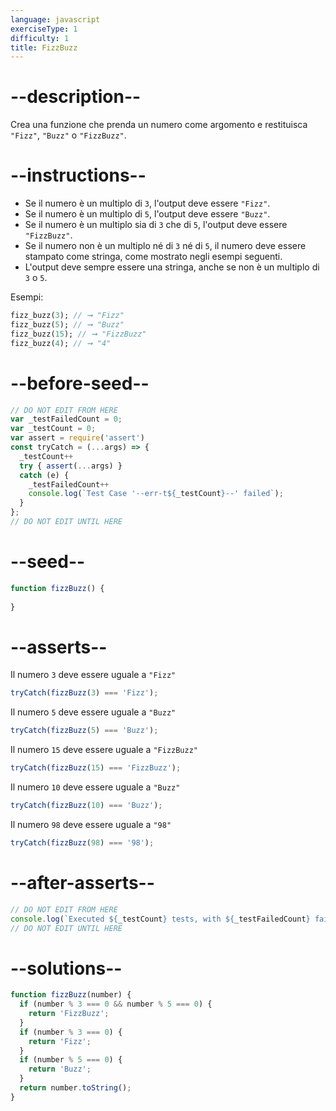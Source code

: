 ```yaml
---
language: javascript
exerciseType: 1
difficulty: 1
title: FizzBuzz
---
```


# --description--

Crea una funzione che prenda un numero come argomento e restituisca `"Fizz"`, `"Buzz"` o `"FizzBuzz"`.

# --instructions--

- Se il numero è un multiplo di `3`, l'output deve essere `"Fizz"`.
- Se il numero è un multiplo di `5`, l'output deve essere `"Buzz"`.
- Se il numero è un multiplo sia di `3` che di `5`, l'output deve essere `"FizzBuzz"`.
- Se il numero non è un multiplo né di `3` né di `5`, il numero deve essere stampato come stringa, come mostrato negli esempi seguenti.
- L'output deve sempre essere una stringa, anche se non è un multiplo di `3` o `5`.

Esempi:
```dart
fizz_buzz(3); // ➞ "Fizz"
fizz_buzz(5); // ➞ "Buzz"
fizz_buzz(15); // ➞ "FizzBuzz"
fizz_buzz(4); // ➞ "4"
```

# --before-seed--

```javascript
// DO NOT EDIT FROM HERE
var _testFailedCount = 0;
var _testCount = 0;
var assert = require('assert')
const tryCatch = (...args) => {
  _testCount++
  try { assert(...args) }
  catch (e) {
    _testFailedCount++
    console.log(`Test Case '--err-t${_testCount}--' failed`);
  }
};
// DO NOT EDIT UNTIL HERE
```

# --seed--

```javascript
function fizzBuzz() {
  
}
```

# --asserts--

Il numero `3` deve essere uguale a `"Fizz"`

```javascript
tryCatch(fizzBuzz(3) === 'Fizz');
```

Il numero `5` deve essere uguale a `"Buzz"`

```javascript
tryCatch(fizzBuzz(5) === 'Buzz');
```

Il numero `15` deve essere uguale a `"FizzBuzz"`

```javascript
tryCatch(fizzBuzz(15) === 'FizzBuzz');
```

Il numero `10` deve essere uguale a `"Buzz"`

```javascript
tryCatch(fizzBuzz(10) === 'Buzz');
```

Il numero `98` deve essere uguale a `"98"`

```javascript
tryCatch(fizzBuzz(98) === '98');
```

# --after-asserts--

```javascript
// DO NOT EDIT FROM HERE 
console.log(`Executed ${_testCount} tests, with ${_testFailedCount} failures`);
// DO NOT EDIT UNTIL HERE
```

# --solutions--

```javascript
function fizzBuzz(number) {
  if (number % 3 === 0 && number % 5 === 0) {
    return 'FizzBuzz';
  }
  if (number % 3 === 0) {
    return 'Fizz';
  }
  if (number % 5 === 0) {
    return 'Buzz';
  }
  return number.toString();
}
```

